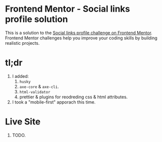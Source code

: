 # Frontend Mentor - Social links profile solution

This is a solution to the [Social links profile challenge on Frontend Mentor](https://www.frontendmentor.io/challenges/social-links-profile-UG32l9m6dQ). Frontend Mentor challenges help you improve your coding skills by building realistic projects.

# tl;dr

1. I added:
   1. `husky`
   2. `axe-core` & `axe-cli`.
   3. `html-validator`
   4. prettier & plugins for reodreding css & html attributes.
2. I took a "mobile-first" apporach this time.

# Live Site

1. TODO.

